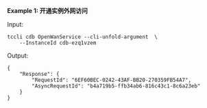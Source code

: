 **Example 1: 开通实例外网访问**



Input: 

```
tccli cdb OpenWanService --cli-unfold-argument  \
    --InstanceId cdb-ezq1vzem
```

Output: 
```
{
    "Response": {
        "RequestId": "6EF60BEC-0242-43AF-BB20-270359FB54A7",
        "AsyncRequestId": "b4a719b5-ffb34ab6-816c43c1-8c6a23eb"
    }
}
```

